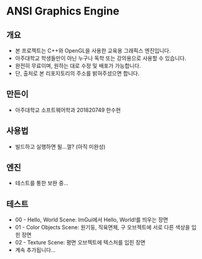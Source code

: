 # ANSI Graphics Engine

## 개요
* 본 프로젝트는 C++와 OpenGL을 사용한 교육용 그래픽스 엔진입니다.
* 아주대학교 학생들만이 아닌 누구나 독학 또는 강의용으로 사용할 수 있습니다.
* 완전히 무료이며, 원하는 대로 수정 및 배포가 가능합니다.
* 단, 출처로 본 리포지토리의 주소를 밝혀주셨으면 합니다.

## 만든이
* 아주대학교 소프트웨어학과 201820749 한수현

## 사용법
* 빌드하고 실행하면 될...껄? (아직 미완성)

## 엔진
* 테스트를 통한 보완 중...

## 테스트
* 00 - Hello, World Scene: ImGui에서 Hello, World!를 띄우는 장면
* 01 - Color Objects Scene: 원기둥, 직육면체, 구 오브젝트에 서로 다른 색상을 입힌 장면
* 02 - Texture Scene: 평면 오브젝트에 텍스처를 입힌 장면
* 계속 추가됩니다...
